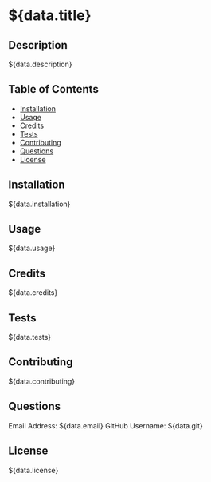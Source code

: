 # ${data.title}

## Description

${data.description}

## Table of Contents

- [Installation](#installation)
- [Usage](#usage)
- [Credits](#credits)
- [Tests](#tests)
- [Contributing](#contributing)
- [Questions](#questions)
- [License](#license)

## Installation

${data.installation}

## Usage

${data.usage}

## Credits

${data.credits}

## Tests

${data.tests}

## Contributing

${data.contributing}

## Questions

Email Address: ${data.email}
GitHub Username:  ${data.git}

## License

${data.license}